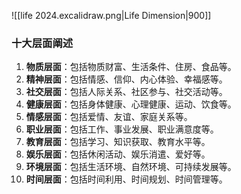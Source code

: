 
![[life 2024.excalidraw.png|Life Dimension|900]]
### 十大层面阐述

1. **物质层面**：包括物质财富、生活条件、住房、食品等。
2. **精神层面**：包括情感、信仰、内心体验、幸福感等。
3. **社交层面**：包括人际关系、社区参与、社交活动等。
4. **健康层面**：包括身体健康、心理健康、运动、饮食等。
5. **情感层面**：包括爱情、友谊、家庭关系等。
6. **职业层面**：包括工作、事业发展、职业满意度等。
7. **教育层面**：包括学习、知识获取、教育水平等。
8. **娱乐层面**：包括休闲活动、娱乐消遣、爱好等。
9. **环境层面**：包括生活环境、自然环境、可持续发展等。
10. **时间层面**：包括时间利用、时间规划、时间管理等。

